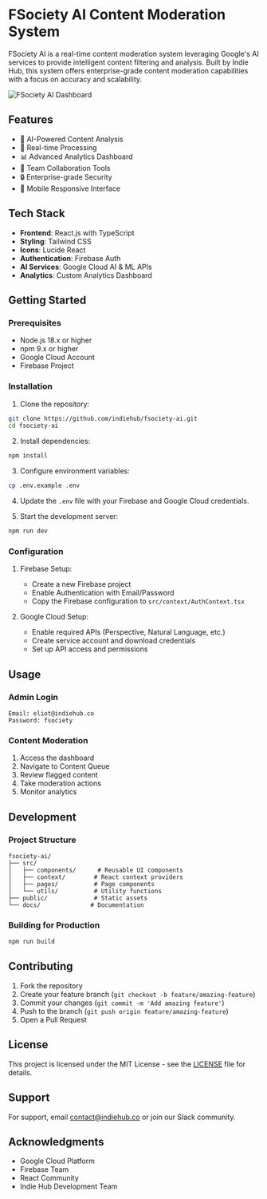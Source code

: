 # FSociety AI Content Moderation System

FSociety AI is a real-time content moderation system leveraging Google's AI services to provide intelligent content filtering and analysis. Built by Indie Hub, this system offers enterprise-grade content moderation capabilities with a focus on accuracy and scalability.

![FSociety AI Dashboard](https://images.unsplash.com/photo-1555949963-aa79dcee981c?ixlib=rb-1.2.1&auto=format&fit=crop&w=1350&q=80)

## Features

- 🤖 AI-Powered Content Analysis
- 🚀 Real-time Processing
- 📊 Advanced Analytics Dashboard
- 👥 Team Collaboration Tools
- 🔒 Enterprise-grade Security
- 📱 Mobile Responsive Interface

## Tech Stack

- **Frontend**: React.js with TypeScript
- **Styling**: Tailwind CSS
- **Icons**: Lucide React
- **Authentication**: Firebase Auth
- **AI Services**: Google Cloud AI & ML APIs
- **Analytics**: Custom Analytics Dashboard

## Getting Started

### Prerequisites

- Node.js 18.x or higher
- npm 9.x or higher
- Google Cloud Account
- Firebase Project

### Installation

1. Clone the repository:

```bash
git clone https://github.com/indiehub/fsociety-ai.git
cd fsociety-ai
```

2. Install dependencies:

```bash
npm install
```

3. Configure environment variables:

```bash
cp .env.example .env
```

4. Update the `.env` file with your Firebase and Google Cloud credentials.

5. Start the development server:

```bash
npm run dev
```

### Configuration

1. Firebase Setup:
   - Create a new Firebase project
   - Enable Authentication with Email/Password
   - Copy the Firebase configuration to `src/context/AuthContext.tsx`

2. Google Cloud Setup:
   - Enable required APIs (Perspective, Natural Language, etc.)
   - Create service account and download credentials
   - Set up API access and permissions

## Usage

### Admin Login

```
Email: eliot@indiehub.co
Password: fsociety
```

### Content Moderation

1. Access the dashboard
2. Navigate to Content Queue
3. Review flagged content
4. Take moderation actions
5. Monitor analytics

## Development

### Project Structure

```
fsociety-ai/
├── src/
│   ├── components/      # Reusable UI components
│   ├── context/        # React context providers
│   ├── pages/          # Page components
│   └── utils/          # Utility functions
├── public/             # Static assets
└── docs/              # Documentation
```

### Building for Production

```bash
npm run build
```

## Contributing

1. Fork the repository
2. Create your feature branch (`git checkout -b feature/amazing-feature`)
3. Commit your changes (`git commit -m 'Add amazing feature'`)
4. Push to the branch (`git push origin feature/amazing-feature`)
5. Open a Pull Request

## License

This project is licensed under the MIT License - see the [LICENSE](LICENSE) file for details.

## Support

For support, email <contact@indiehub.co> or join our Slack community.

## Acknowledgments

- Google Cloud Platform
- Firebase Team
- React Community
- Indie Hub Development Team

